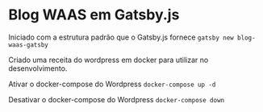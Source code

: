 # Blog WAAS em Gatsby.js

Iniciado com a estrutura padrão que o Gatsby.js fornece
`gatsby new blog-waas-gatsby`

Criado uma receita do wordpress em docker para utilizar no desenvolvimento.

Ativar o docker-compose do Wordpress
`docker-compose up -d`

Desativar o docker-compose do Wordpress
`docker-compose down`
